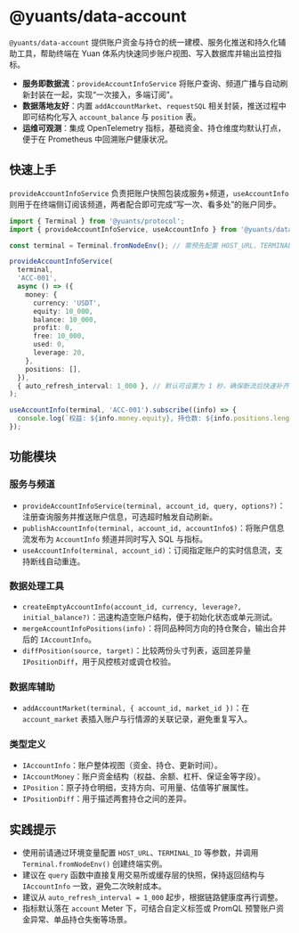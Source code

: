 # @yuants/data-account

`@yuants/data-account` 提供账户资金与持仓的统一建模、服务化推送和持久化辅助工具，帮助终端在 Yuan 体系内快速同步账户视图、写入数据库并输出监控指标。

- **服务即数据流**：`provideAccountInfoService` 将账户查询、频道广播与自动刷新封装在一起，实现“一次接入，多端订阅”。
- **数据落地友好**：内置 `addAccountMarket`、`requestSQL` 相关封装，推送过程中即可结构化写入 `account_balance` 与 `position` 表。
- **运维可观测**：集成 OpenTelemetry 指标，基础资金、持仓维度均默认打点，便于在 Prometheus 中回溯账户健康状况。

## 快速上手

`provideAccountInfoService` 负责把账户快照包装成服务+频道，`useAccountInfo` 则用于在终端侧订阅该频道，两者配合即可完成“写一次、看多处”的账户同步。

```ts
import { Terminal } from '@yuants/protocol';
import { provideAccountInfoService, useAccountInfo } from '@yuants/data-account';

const terminal = Terminal.fromNodeEnv(); // 需预先配置 HOST_URL、TERMINAL_ID 等环境变量

provideAccountInfoService(
  terminal,
  'ACC-001',
  async () => ({
    money: {
      currency: 'USDT',
      equity: 10_000,
      balance: 10_000,
      profit: 0,
      free: 10_000,
      used: 0,
      leverage: 20,
    },
    positions: [],
  }),
  { auto_refresh_interval: 1_000 }, // 默认可设置为 1 秒，确保断流后快速补齐
);

useAccountInfo(terminal, 'ACC-001').subscribe((info) => {
  console.log(`权益: ${info.money.equity}, 持仓数: ${info.positions.length}`);
});
```

## 功能模块

### 服务与频道

- `provideAccountInfoService(terminal, account_id, query, options?)`：注册查询服务并推送账户信息，可选超时触发自动刷新。
- `publishAccountInfo(terminal, account_id, accountInfo$)`：将账户信息流发布为 `AccountInfo` 频道并同时写入 SQL 与指标。
- `useAccountInfo(terminal, account_id)`：订阅指定账户的实时信息流，支持断线自动重连。

### 数据处理工具

- `createEmptyAccountInfo(account_id, currency, leverage?, initial_balance?)`：迅速构造空账户结构，便于初始化状态或单元测试。
- `mergeAccountInfoPositions(info)`：将同品种同方向的持仓聚合，输出合并后的 `IAccountInfo`。
- `diffPosition(source, target)`：比较两份头寸列表，返回差异量 `IPositionDiff`，用于风控核对或调仓校验。

### 数据库辅助

- `addAccountMarket(terminal, { account_id, market_id })`：在 `account_market` 表插入账户与行情源的关联记录，避免重复写入。

### 类型定义

- `IAccountInfo`：账户整体视图（资金、持仓、更新时间）。
- `IAccountMoney`：账户资金结构（权益、余额、杠杆、保证金等字段）。
- `IPosition`：原子持仓明细，支持方向、可用量、估值等扩展属性。
- `IPositionDiff`：用于描述两套持仓之间的差异。

## 实践提示

- 使用前请通过环境变量配置 `HOST_URL`、`TERMINAL_ID` 等参数，并调用 `Terminal.fromNodeEnv()` 创建终端实例。
- 建议在 `query` 函数中直接复用交易所或缓存层的快照，保持返回结构与 `IAccountInfo` 一致，避免二次映射成本。
- 建议从 `auto_refresh_interval = 1_000` 起步，根据链路健康度再行调整。
- 指标默认落在 `account` Meter 下，可结合自定义标签或 PromQL 预警账户资金异常、单品持仓失衡等场景。
